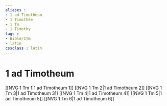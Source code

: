 ```yaml
---
aliases : 
- 1 ad Timotheum
- 1 Timothée
- 1 Tm
- 1 Timothy
tags : 
- Bible/1Tm
- latin
cssclass : latin
---
```


# 1 ad Timotheum

[[NVG 1 Tm 1|1 ad Timotheum 1]]
[[NVG 1 Tm 2|1 ad Timotheum 2]]
[[NVG 1 Tm 3|1 ad Timotheum 3]]
[[NVG 1 Tm 4|1 ad Timotheum 4]]
[[NVG 1 Tm 5|1 ad Timotheum 5]]
[[NVG 1 Tm 6|1 ad Timotheum 6]]
